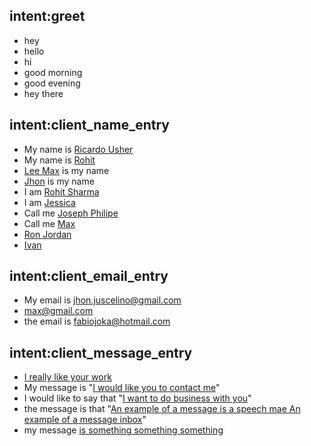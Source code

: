## intent:greet
- hey
- hello
- hi
- good morning
- good evening
- hey there



## intent:client_name_entry
- My name is [Ricardo Usher](client_name)
- My name is [Rohit](client_name)
- [Lee Max](client_name) is my name
- [Jhon](client_name) is my name
- I am [Rohit Sharma](client_name)
- I am [Jessica](client_name)
- Call me [Joseph Philipe](client_name)
- Call me [Max](client_name)
- [Ron Jordan](client_name)
- [Ivan](client_name)


## intent:client_email_entry
- My email is [jhon.juscelino@gmail.com](client_email)
- [max@gmail.com](client_email)
- the email is [fabiojoka@hotmail.com](client_email)

## intent:client_message_entry
- [I really like your work](client_message)
- My message is "[I would like you to contact me](client_message)"
- I would like to say that "[I want to do business with you](client_message)"
- the message is that "[An example of a message is a speech mae An example of a message inbox](client_message)"
- my message [is something something something](client_message)
